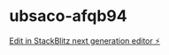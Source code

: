 # ubsaco-afqb94

[Edit in StackBlitz next generation editor ⚡️](https://stackblitz.com/~/github.com/PepeBeto-code/ubsaco-afqb94)